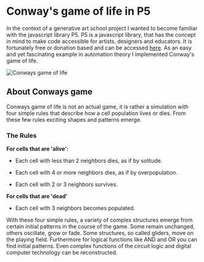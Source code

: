 # Conway's game of life in P5
In the context of a generative art school project I wanted to become familiar with the javascript library P5. P5 is a javascript library, that has the concept in mind to make code accessible for artists, designers and educators. It is fortunately free or donation based and can be accessed [here](https://p5js.org/).
As an easy and yet fascinating example in automation theory I implemented Conway's game of life. 


![Conways game of life](https://i.imgur.com/74rkACf.gif)

## About Conways game
Conways game of life is not an actual game, it is rather a simulation with four simple rules that describe how a cell population lives or dies. From these few rules exciting shapes and patterns emerge.

### The Rules

**For cells that are 'alive':**

- Each cell with less than 2 neighbors dies, as if by solitude.

- Each cell with 4 or more neighbors dies, as if by overpopulation.

- Each cell with 2 or 3 neighbors survives.

**For cells that are 'dead'**

- Each cell with 3 neighbors becomes populated.

With these four simple rules, a variety of complex structures emerge from certain initial patterns in the course of the game. Some remain unchanged, others oscillate, grow or fade. Some structures, so called gliders, move on the playing field. Furthermore for logical functions like AND and OR you can find initial patterns.  Even complex functions of the circuit logic and digital computer technology can be reconstructed.

